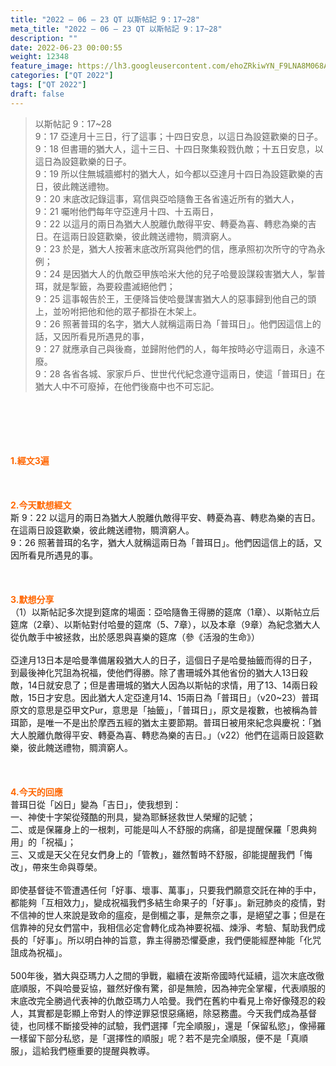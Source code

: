 ```yaml
---
title: "2022 – 06 – 23 QT 以斯帖記 9：17~28"
meta_title: "2022 – 06 – 23 QT 以斯帖記 9：17~28"
description: ""
date: 2022-06-23 00:00:55
weight: 12348
feature_image: https://lh3.googleusercontent.com/ehoZRkiwYN_F9LNA8M068AYxt73EavCZno-PD1cJRuf5BbSkQVUWr3gNEbt5kSs28Pb_Elg17kSrtf9ybWvojWoMV6I4tPM3vGRGDq6GkKkPdL2Gut4QAIw4-uykKUAtNiKgQKntvsU=w800
categories: ["QT 2022"]
tags: ["QT 2022"]
draft: false
---
```


<blockquote>以斯帖記 9：17~28<br />
9：17 亞達月十三日，行了這事；十四日安息，以這日為設筵歡樂的日子。<br />
9：18 但書珊的猶大人，這十三日、十四日聚集殺戮仇敵；十五日安息，以這日為設筵歡樂的日子。<br />
9：19 所以住無城牆鄉村的猶大人，如今都以亞達月十四日為設筵歡樂的吉日，彼此餽送禮物。<br />
9：20 末底改記錄這事，寫信與亞哈隨魯王各省遠近所有的猶大人，<br />
9：21 囑咐他們每年守亞達月十四、十五兩日，<br />
9：22 以這月的兩日為猶大人脫離仇敵得平安、轉憂為喜、轉悲為樂的吉日。在這兩日設筵歡樂，彼此餽送禮物，賙濟窮人。<br />
9：23 於是，猶大人按著末底改所寫與他們的信，應承照初次所守的守為永例；<br />
9：24 是因猶大人的仇敵亞甲族哈米大他的兒子哈曼設謀殺害猶大人，掣普珥，就是掣籤，為要殺盡滅絕他們；<br />
9：25 這事報告於王，王便降旨使哈曼謀害猶大人的惡事歸到他自己的頭上，並吩咐把他和他的眾子都掛在木架上。<br />
9：26 照著普珥的名字，猶大人就稱這兩日為「普珥日」。他們因這信上的話，又因所看見所遇見的事，<br />
9：27 就應承自己與後裔，並歸附他們的人，每年按時必守這兩日，永遠不廢。<br />
9：28 各省各城、家家戶戶、世世代代紀念遵守這兩日，使這「普珥日」在猶大人中不可廢掉，在他們後裔中也不可忘記。</blockquote><br />
&nbsp;<br />
<br />
&nbsp;<br />
<br />
<span style="color: #ff6600;"><strong>1.經文3遍</strong></span><br />
<br />
&nbsp;<br />
<br />
<span style="color: #ff6600;"><strong>2.今天默想經文</strong></span><br />
斯 9：22 以這月的兩日為猶大人脫離仇敵得平安、轉憂為喜、轉悲為樂的吉日。在這兩日設筵歡樂，彼此餽送禮物，賙濟窮人。<br />
9：26 照著普珥的名字，猶大人就稱這兩日為「普珥日」。他們因這信上的話，又因所看見所遇見的事。<br />
<br />
&nbsp;<br />
<br />
<strong><span style="color: #ff6600;">3.默想分享<br />
</span></strong>（1）以斯帖記多次提到筵席的場面：亞哈隨魯王得勝的筵席（1章）、以斯帖立后筵席（2章）、以斯帖對付哈曼的筵席（5、7章），以及本章（9章）為紀念猶大人從仇敵手中被拯救，出於感恩與喜樂的筵席（參《活潑的生命》）<br />
<br />
亞達月13日本是哈曼準備屠殺猶大人的日子，這個日子是哈曼抽籤而得的日子，到最後神化咒詛為祝福，使他們得勝。除了書珊城外其他省份的猶大人13日殺敵，14日就安息了；但是書珊城的猶大人因為以斯帖的求情，用了13、14兩日殺敵，15日才安息。因此猶大人定亞達月14、15兩日為「普珥日」（v20~23）普珥原文的意思是亞甲文Pur，意思是「抽籤」，「普珥日」，原文是複數，也被稱為普珥節，是唯一不是出於摩西五經的猶太主要節期。普珥日被用來紀念與慶祝：「猶大人脫離仇敵得平安、轉憂為喜、轉悲為樂的吉日。」（v22）他們在這兩日設筵歡樂，彼此餽送禮物，賙濟窮人。<br />
<br />
&nbsp;<br />
<br />
<strong><span style="color: #ff6600;">4.今天的回應<br />
</span></strong>普珥日從「凶日」變為「吉日」，使我想到：<br />
一、神使十字架從殘酷的刑具，變為耶穌拯救世人榮耀的記號；<br />
二、或是保羅身上的一根刺，可能是叫人不舒服的病痛，卻是提醒保羅「恩典夠用」的「祝福」；<br />
三、又或是天父在兒女們身上的「管教」，雖然暫時不舒服，卻能提醒我們「悔改」，帶來生命與尊榮。<br />
<br />
即使基督徒不管遭遇任何「好事、壞事、萬事」，只要我們願意交託在神的手中，都能夠「互相效力」，變成祝福我們多結生命果子的「好事」。新冠肺炎的疫情，對不信神的世人來說是致命的瘟疫，是倒楣之事，是無奈之事，是絕望之事；但是在信靠神的兒女們當中，我相信必定會轉化成為神要祝福、煉淨、考驗、幫助我們成長的「好事」。所以明白神的旨意，靠主得勝恐懼憂慮，我們便能經歷神能「化咒詛成為祝福」。<br />
<br />
500年後，猶大與亞瑪力人之間的爭戰，繼續在波斯帝國時代延續，這次末底改徹底順服，不與哈曼妥協，雖然好像有驚，卻是無險，因為神完全掌權，代表順服的末底改完全勝過代表神的仇敵亞瑪力人哈曼。我們在舊約中看見上帝好像殘忍的殺人，其實都是彰顯上帝對人的悖逆罪惡恨惡痛絕，除惡務盡。今天我們成為基督徒，也同樣不斷接受神的試驗，我們選擇「完全順服」，還是「保留私慾」，像掃羅一樣留下部分私慾，是「選擇性的順服」呢？若不是完全順服，便不是「真順服」，這給我們極重要的提醒與教導。<br />
<br />
&nbsp;<br />
<br />
&nbsp;<br />
<br />
<strong><span style="color: #ff6600;"> </span></strong><br />
<br />
&nbsp;<br />
<div id="gtx-trans" style="position: absolute; left: -30px; top: 1173.35px;"><br />
<div class="gtx-trans-icon"></div><br />
</div>
        